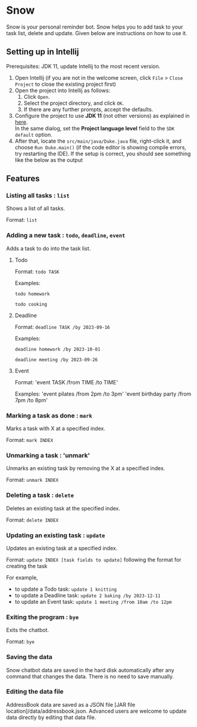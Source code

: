 # Snow

Snow is your personal reminder bot. Snow helps you to add task to your task list, delete and update. Given below are instructions on how to use it.

## Setting up in Intellij

Prerequisites: JDK 11, update Intellij to the most recent version.

1. Open Intellij (if you are not in the welcome screen, click `File` > `Close Project` to close the existing project first)
1. Open the project into Intellij as follows:
   1. Click `Open`.
   1. Select the project directory, and click `OK`.
   1. If there are any further prompts, accept the defaults.
1. Configure the project to use **JDK 11** (not other versions) as explained in [here](https://www.jetbrains.com/help/idea/sdk.html#set-up-jdk).<br>
   In the same dialog, set the **Project language level** field to the `SDK default` option.
3. After that, locate the `src/main/java/Duke.java` file, right-click it, and choose `Run Duke.main()` (if the code editor is showing compile errors, try restarting the IDE). If the setup is correct, you should see something like the below as the output

## Features 

### Listing all tasks : `list`
Shows a list of all tasks.

Format: `list`

### Adding a new task : `todo`, `deadline`, `event`
Adds a task to do into the task list.

1. Todo

   Format: `todo TASK`

   Examples:
   
   `todo homework`
   
   `todo cooking`

2. Deadline
   
   Format: `deadline TASK /by 2023-09-16`

   Examples:
   
   `deadline homework /by 2023-10-01`
   
   `deadline meeting /by 2023-09-26`

3. Event
   
   Format: 'event TASK /from TIME /to TIME'

   Examples:
   'event pilates /from 2pm /to 3pm'
   'event birthday party /from 7pm /to 8pm'

### Marking a task as done : `mark`
Marks a task with X at a specified index. 

Format: `mark INDEX`

### Unmarking a task : 'unmark'
Unmarks an existing task by removing the X at a specified index. 

Format: `unmark INDEX`

### Deleting a task : `delete`
Deletes an existing task at the specified index. 

Format: `delete INDEX`

### Updating an existing task : `update`
Updates an existing task at a specified index. 

Format: `update INDEX [task fields to update]` following the format for creating the task

For example, 
- to update a Todo task: `update 1 knitting`
- to update a Deadline task: `update 2 baking /by 2023-12-11`
- to update an Event task: `update 1 meeting /from 10am /to 12pm`

### Exiting the program : `bye`
Exits the chatbot.

Format: `bye`

### Saving the data
Snow chatbot data are saved in the hard disk automatically after any command that changes the data. There is no need to save manually.

### Editing the data file
AddressBook data are saved as a JSON file [JAR file location]/data/addressbook.json. Advanced users are welcome to update data directly by editing that data file.


